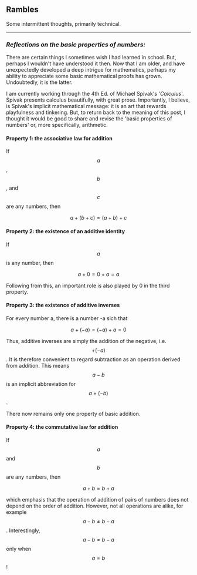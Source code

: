 ## **Rambles**
Some intermittent thoughts, primarily technical.

---

### *Reflections on the basic properties of numbers:*
There are certain things I sometimes wish I had learned in school. But, perhaps I wouldn't have understood it then. Now that I am older, and have unexpectedly developed a deep intrigue for mathematics, perhaps my ability to appreciate some basic mathematical proofs has grown. Undoubtedly, it is the latter.

I am currently working through the 4th Ed. of Michael Spivak's '*Calculus*'. Spivak presents calculus beautifully, with great prose. Importantly, I believe, is Spivak's implicit mathematical message: it is an art that rewards playfulness and tinkering. But, to return back to the meaning of this post, I thought it would be good to share and revise the 'basic properties of numbers' or, more specifically, arithmetic.

#### Property 1: the associative law for addition
If $$a$$, $$b$$, and $$c$$ are any numbers, then

$$a + (b+c) = (a+b) + c$$

#### Property 2: the existence of an additive identity
If $$a$$ is any number, then

$$a + 0 = 0 + a = a$$

Following from this, an important role is also played by 0 in the third property.

#### Property 3: the existence of additive inverses
For every number a, there is a number -a sich that

$$a + (-a) = (-a) + a = 0$$

Thus, additive inverses are simply the addition of the negative, i.e. $$+ (-a)$$. It is therefore convenient to regard subtraction as an operation derived from addition. This means $$a - b$$ is an implicit abbreviation for $$a + (-b)$$. 

There now remains only one property of basic addition.

#### Property 4: the commutative law for addition
If $$a$$ and $$b$$ are any numbers, then

$$a + b = b + a$$

which emphasis that the operation of addition of pairs of numbers does not depend on the order of addition. However, not all operations are alike, for example $$a - b \not= b - a$$. Interestingly, $$a - b = b - a$$ only when $$a = b$$!